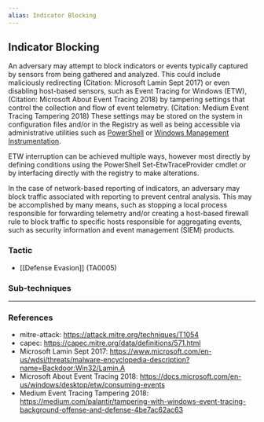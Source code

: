 ```yaml
---
alias: Indicator Blocking
---
```


## Indicator Blocking

An adversary may attempt to block indicators or events typically captured by sensors from being gathered and analyzed. This could include maliciously redirecting (Citation: Microsoft Lamin Sept 2017) or even disabling host-based sensors, such as Event Tracing for Windows (ETW),(Citation: Microsoft About Event Tracing 2018) by tampering settings that control the collection and flow of event telemetry. (Citation: Medium Event Tracing Tampering 2018) These settings may be stored on the system in configuration files and/or in the Registry as well as being accessible via administrative utilities such as [PowerShell](https://attack.mitre.org/techniques/T1086) or [Windows Management Instrumentation](https://attack.mitre.org/techniques/T1047).

ETW interruption can be achieved multiple ways, however most directly by defining conditions using the PowerShell Set-EtwTraceProvider cmdlet or by interfacing directly with the registry to make alterations.

In the case of network-based reporting of indicators, an adversary may block traffic associated with reporting to prevent central analysis. This may be accomplished by many means, such as stopping a local process responsible for forwarding telemetry and/or creating a host-based firewall rule to block traffic to specific hosts responsible for aggregating events, such as security information and event management (SIEM) products. 


### Tactic

- [[Defense Evasion]] (TA0005)

### Sub-techniques


---
### References

- mitre-attack: https://attack.mitre.org/techniques/T1054
- capec: https://capec.mitre.org/data/definitions/571.html
- Microsoft Lamin Sept 2017: https://www.microsoft.com/en-us/wdsi/threats/malware-encyclopedia-description?name=Backdoor:Win32/Lamin.A
- Microsoft About Event Tracing 2018: https://docs.microsoft.com/en-us/windows/desktop/etw/consuming-events
- Medium Event Tracing Tampering 2018: https://medium.com/palantir/tampering-with-windows-event-tracing-background-offense-and-defense-4be7ac62ac63
